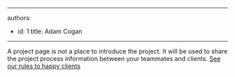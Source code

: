 

---
authors:
  - id: 1
    title: Adam Cogan
---




<span class='intro'> A project page is not a place to introduce the project. It will be used to share the project process information between your teammates and clients. <a href="/rules-to-better-software-consultants-happy-clients">See our rules to happy clients</a>  </span>

<a href="/do-you-use-a-project-portal-for-your-team-and-client"></a>​​​​


